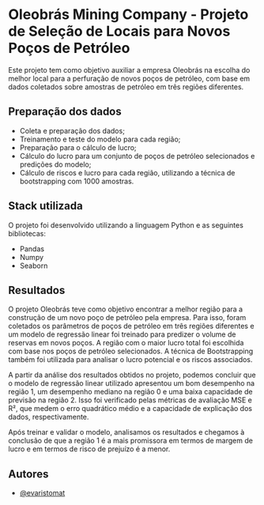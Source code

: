 
# Oleobrás Mining Company - Projeto de Seleção de Locais para Novos Poços de Petróleo

Este projeto tem como objetivo auxiliar a empresa Oleobrás na escolha do melhor local para a perfuração de novos poços de petróleo, com base em dados coletados sobre amostras de petróleo em três regiões diferentes.

## Preparação dos dados

- Coleta e preparação dos dados;
- Treinamento e teste do modelo para cada região;
- Preparação para o cálculo de lucro;
- Cálculo do lucro para um conjunto de poços de petróleo selecionados e predições do modelo;
- Cálculo de riscos e lucro para cada região, utilizando a técnica de bootstrapping com 1000 amostras.

## Stack utilizada

O projeto foi desenvolvido utilizando a linguagem Python e as seguintes bibliotecas:

- Pandas
- Numpy
- Seaborn

## Resultados

O projeto Oleobrás teve como objetivo encontrar a melhor região para a construção de um novo poço de petróleo pela empresa. Para isso, foram coletados os parâmetros de poços de petróleo em três regiões diferentes e um modelo de regressão linear foi treinado para predizer o volume de reservas em novos poços. A região com o maior lucro total foi escolhida com base nos poços de petróleo selecionados. A técnica de Bootstrapping também foi utilizada para analisar o lucro potencial e os riscos associados. 

A partir da análise dos resultados obtidos no projeto, podemos concluir que o modelo de regressão linear utilizado apresentou um bom desempenho na região 1, um desempenho mediano na região 0 e uma baixa capacidade de previsão na região 2. Isso foi verificado pelas métricas de avaliação MSE e R², que medem o erro quadrático médio e a capacidade de explicação dos dados, respectivamente.

Após treinar e validar o modelo, analisamos os resultados e chegamos à conclusão de que a região 1 é a mais promissora em termos de margem de lucro e em termos de risco de prejuízo é a menor.

## Autores

- [@evaristomat](https://www.github.com/evaristomat)

